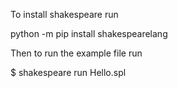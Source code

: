 To install shakespeare run

python -m pip install shakespearelang

Then to run the example file run

$ shakespeare run Hello.spl